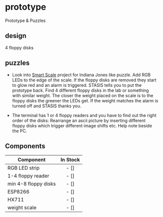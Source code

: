 # prototype
Prototype &amp; Puzzles

## design
4 floppy disks

## puzzles
- Look into [Smart Scale](https://www.instructables.com/id/DIY-Smart-Scale-With-Alarm-Clock-with-Wi-Fi-ESP826/) project for Indiana Jones like puzzle. Add RGB LEDs to the edge of the scale. If the floppy disks are removed they start to glow red and an alarm is triggered. STASIS tells you to put the prototype back. Find 4 different floppy disks in the lab or something with similar weight. The closer the weight placed on the scale is to the floppy disks the greener the LEDs get. If the weight matches the alarm is turned off and STASIS thanks you.

- The terminal has 1 or 4 floppy readers and you have to find out the right order of the disks:
Rearrange an ascii picture by inserting different floppy disks which trigger different image shifts etc. Help note beside the PC.


## Components
|Component| In Stock|
|---------|:--------:|
|RGB LED strip| - []|
|1-4 floppy reader|- []|
|min 4-8 floppy disks|- []|
|ESP8266|- []|
|HX711|- []|
|weight scale| - []|
